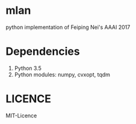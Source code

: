 # mlan
python implementation of Feiping Nei's AAAI 2017

# Dependencies
1. Python 3.5
2. Python modules: numpy, cvxopt, tqdm

# LICENCE
MIT-Licence

